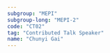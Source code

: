 ```yaml
---
subgroup: "MEPI"
subgroup-long: "MEPI-2"
code: "CT02"
tag: "Contributed Talk Speaker"
name: "Chunyi Gai"
---
```

